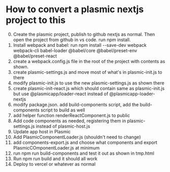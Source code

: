 # How to convert a plasmic nextjs project to this

0. Create the plasmic project, publish to github nextjs as normal. Then open the project from github in vs code. run npm install.
1. Install webpack and babel: run npm install --save-dev webpack webpack-cli babel-loader @babel/core @babel/preset-env @babel/preset-react
2. create a webpack.config.js file in the root of the project with contents as shown.
3. create plasmic-settings.js and move most of what's in plasmic-init.js to there
4. modify plasmic-init.js to use the new plasmic-settings.js as shown there
5. create plasmic-init-react.js which should contain same as plasmic-init.js but use @plasmicapp/loader-react instead of @plasmicapp-loader-nextjs
6. modify package.json. add build-components script, add the build-components script to build as well
7. add helper function renderReactComponent.js to public
8. Add code components as needed, registering them in plasmic-settings.js instead of plasmic-host.js
9. Update app host in Plasmic
10. Add PlasmicComponentLoader.js (shouldn't need to change)
11. add components-export.js and choose what components and export PlasmicCOmponentLoader.js at minimum
12. run npm run build-components and test it out as shown in tmp.html
13. Run npm run build and it should all work
14. Deploy to vercel or whatever as normal
